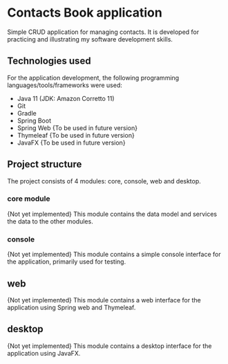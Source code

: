 # Contacts Book application
Simple CRUD application for managing contacts. It is developed for practicing and illustrating my software development skills.

## Technologies used
For the application development, the following programming languages/tools/frameworks were used:
- Java 11 (JDK: Amazon Corretto 11)
- Git
- Gradle
- Spring Boot
- Spring Web {To be used in future version}
- Thymeleaf {To be used in future version}
- JavaFX {To be used in future version}

## Project structure
The project consists of 4 modules: core, console, web and desktop.

### core module
{Not yet implemented}
This module contains the data model and services the data to the other modules.

### console
{Not yet implemented}
This module contains a simple console interface for the application, primarily used for testing.

## web
{Not yet implemented}
This module contains a web interface for the application using Spring web and Thymeleaf.

## desktop
{Not yet implemented}
This module contains a desktop interface for the application using JavaFX.
